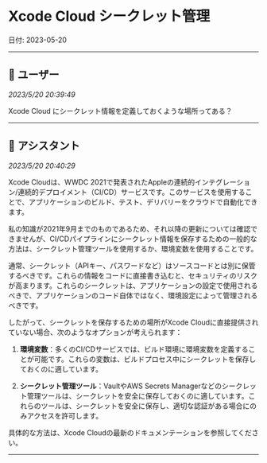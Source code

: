 # Xcode Cloud シークレット管理

日付: 2023-05-20

---

## 👤 ユーザー
*2023/5/20 20:39:49*

Xcode Cloud にシークレット情報を定義しておくような場所ってある？

---

## 🤖 アシスタント
*2023/5/20 20:40:29*

Xcode Cloudは、WWDC 2021で発表されたAppleの連続的インテグレーション/連続的デプロイメント（CI/CD）サービスです。このサービスを使用することで、アプリケーションのビルド、テスト、デリバリーをクラウドで自動化できます。

私の知識が2021年9月までのものであるため、それ以降の更新については確認できませんが、CI/CDパイプラインにシークレット情報を保存するための一般的な方法は、シークレット管理ツールを使用するか、環境変数を使用することです。

通常、シークレット（APIキー、パスワードなど）はソースコードとは別に保管するべきです。これらの情報をコードに直接書き込むと、セキュリティのリスクが高まります。これらのシークレットは、アプリケーションの設定で使用されるべきで、アプリケーションのコード自体ではなく、環境設定によって管理されるべきです。

したがって、シークレットを保存するための場所がXcode Cloudに直接提供されていない場合、次のようなオプションが考えられます：

1. **環境変数**：多くのCI/CDサービスでは、ビルド環境に環境変数を定義することが可能です。これらの変数は、ビルドプロセス中にシークレットを保存しておくのに適しています。

2. **シークレット管理ツール**：VaultやAWS Secrets Managerなどのシークレット管理ツールは、シークレットを安全に保存しておくのに適しています。これらのツールは、シークレットを安全に保存し、適切な認証がある場合にのみアクセスを許可します。

具体的な方法は、Xcode Cloudの最新のドキュメンテーションを参照してください。

---
